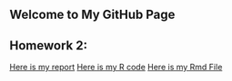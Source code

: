 ## Welcome to My GitHub Page

## Homework 2:

[Here is my report](https://bu-ie-360.github.io/spring22-fatih-chetin/IE360-HW1.html)
[Here is my R code](https://bu-ie-360.github.io/spring22-fatih-chetin/IE360-HW1.R)
[Here is my Rmd File](https://bu-ie-360.github.io/spring22-fatih-chetin/IE360-HW1.Rmd)




